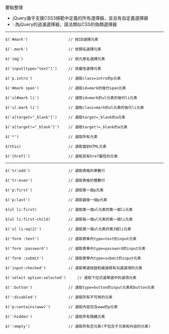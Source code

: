 要點整理
- jQuery幾乎支援CSS3規範中定義的所有選擇器，並且有自定義選擇器
- `:`為jQuery的過濾選擇器，語法類似CSS的偽類選擇器

---

```
$('#mark')					// 按ID選擇元素
```

```
$('.mark')					// 依類名選擇元素
```

```
$('img')					// 依元素名選擇元素
```

```
$('input[type="text"]')		// 依屬性選擇元素
```

```
$('p.intro')				// 選取class=intro的p元素
```

```
$('#mark span')				// 選取id=mark的後代span元素
```

```
$('ul#mark li')				// 選取id=mark的ul元素的後代li元素
```

```
$('ul.mark li')				// 選取class=mark的ul元素的後代li元素
```

```
$('a[target="_blank"]')		// 選取target=_blank的a元素
```

```
$('a[target!="_blank"]')	// 選取target!=_blank的a元素
```

```
$('*')						// 選取所有元素
```

```
$(this)						// 選取當前HTML元素
```

```
$('[href]')					// 選取具有href屬性的元素
```

---

```
$('tr:odd')					// 選取表格的單數行
```

```
$('tr:even')				// 選取表格的雙數行
```

```
$('p:first')				// 選取第一個p元素
```

```
$('p:last')					// 選取最後一個p元素
```

```
$(ul li:first)				// 選取第一個ul元素的第一個li元素
```

```
$(ul li:first-child)		// 選取每一個ul元素的第一個li元素
```

```
$('ul li:eq(2)')			// 選取第一個ul元素的第3個li元素
```

```
$('form :text')				// 選取表單內type=text的input元素
```

```
$('form :password')			// 選取表單內type=password的input元素
```

```
$('form :submit')			// 選取表單內type=submit的input元素
```

```
$('input:checked')			// 選取單選按鈕和複選框有勾選選項的元素
```

```
$('select option:selected')		// 選取下拉式選單選中的選項元素
```

```
$(':button')				// 選取type=button的input元素和button元素
```

```
$(':disabled')				// 選取所有不可用的元素
```

```
$('p:contains(www)')		// 選取內容包含www的p元素
```

```
$(':hidden')				// 選取所有隱藏元素
```

```
$(':empty')					// 選取所有空元素(不包含子元素和內容的元素)
```